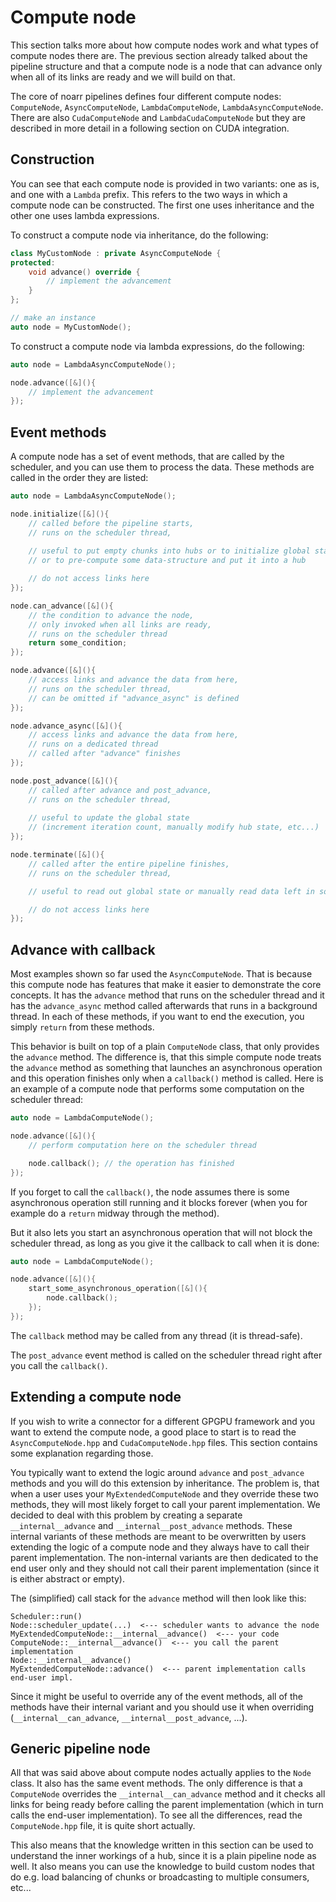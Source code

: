 # Compute node

This section talks more about how compute nodes work and what types of compute nodes there are. The previous section already talked about the pipeline structure and that a compute node is a node that can advance only when all of its links are ready and we will build on that.

The core of noarr pipelines defines four different compute nodes: `ComputeNode`, `AsyncComputeNode`, `LambdaComputeNode`, `LambdaAsyncComputeNode`. There are also `CudaComputeNode` and `LambdaCudaComputeNode` but they are described in more detail in a following section on CUDA integration.


## Construction

You can see that each compute node is provided in two variants: one as is, and one with a `Lambda` prefix. This refers to the two ways in which a compute node can be constructed. The first one uses inheritance and the other one uses lambda expressions.

To construct a compute node via inheritance, do the following:

```cpp
class MyCustomNode : private AsyncComputeNode {
protected:
    void advance() override {
        // implement the advancement
    }
};

// make an instance
auto node = MyCustomNode();
```

To construct a compute node via lambda expressions, do the following:

```cpp
auto node = LambdaAsyncComputeNode();

node.advance([&](){
    // implement the advancement
});
```


## Event methods

A compute node has a set of event methods, that are called by the scheduler, and you can use them to process the data. These methods are called in the order they are listed:

```cpp
auto node = LambdaAsyncComputeNode();

node.initialize([&](){
    // called before the pipeline starts,
    // runs on the scheduler thread,
    
    // useful to put empty chunks into hubs or to initialize global state
    // or to pre-compute some data-structure and put it into a hub

    // do not access links here
});

node.can_advance([&](){
    // the condition to advance the node,
    // only invoked when all links are ready,
    // runs on the scheduler thread
    return some_condition;
});

node.advance([&](){
    // access links and advance the data from here,
    // runs on the scheduler thread,
    // can be omitted if "advance_async" is defined
});

node.advance_async([&](){
    // access links and advance the data from here,
    // runs on a dedicated thread
    // called after "advance" finishes
});

node.post_advance([&](){
    // called after advance and post_advance,
    // runs on the scheduler thread,
    
    // useful to update the global state
    // (increment iteration count, manually modify hub state, etc...)
});

node.terminate([&](){
    // called after the entire pipeline finishes,
    // runs on the scheduler thread,

    // useful to read out global state or manually read data left in some hubs

    // do not access links here
});
```


## Advance with callback

Most examples shown so far used the `AsyncComputeNode`. That is because this compute node has features that make it easier to demonstrate the core concepts. It has the `advance` method that runs on the scheduler thread and it has the `advance_async` method called afterwards that runs in a background thread. In each of these methods, if you want to end the execution, you simply `return` from these methods.

This behavior is built on top of a plain `ComputeNode` class, that only provides the `advance` method. The difference is, that this simple compute node treats the `advance` method as something that launches an asynchronous operation and this operation finishes only when a `callback()` method is called. Here is an example of a compute node that performs some computation on the scheduler thread:

```cpp
auto node = LambdaComputeNode();

node.advance([&](){
    // perform computation here on the scheduler thread

    node.callback(); // the operation has finished
});
```

If you forget to call the `callback()`, the node assumes there is some asynchronous operation still running and it blocks forever (when you for example do a `return` midway through the method).

But it also lets you start an asynchronous operation that will not block the scheduler thread, as long as you give it the callback to call when it is done:

```cpp
auto node = LambdaComputeNode();

node.advance([&](){
    start_some_asynchronous_operation([&](){
        node.callback();
    });
});
```

The `callback` method may be called from any thread (it is thread-safe).

The `post_advance` event method is called on the scheduler thread right after you call the `callback()`.


## Extending a compute node

If you wish to write a connector for a different GPGPU framework and you want to extend the compute node, a good place to start is to read the `AsyncComputeNode.hpp` and `CudaComputeNode.hpp` files. This section contains some explanation regarding those.

You typically want to extend the logic around `advance` and `post_advance` methods and you will do this extension by inheritance. The problem is, that when a user uses your `MyExtendedComputeNode` and they override these two methods, they will most likely forget to call your parent implementation. We decided to deal with this problem by creating a separate `__internal__advance` and `__internal__post_advance` methods. These internal variants of these methods are meant to be overwritten by users extending the logic of a compute node and they always have to call their parent implementation. The non-internal variants are then dedicated to the end user only and they should not call their parent implementation (since it is either abstract or empty).

The (simplified) call stack for the `advance` method will then look like this:

```
Scheduler::run()
Node::scheduler_update(...)  <--- scheduler wants to advance the node
MyExtendedComputeNode::__internal__advance()  <--- your code
ComputeNode::__internal__advance()  <--- you call the parent implementation
Node::__internal__advance()
MyExtendedComputeNode::advance()  <--- parent implementation calls end-user impl.
```

Since it might be useful to override any of the event methods, all of the methods have their internal variant and you should use it when overriding (`__internal__can_advance`, `__internal__post_advance`, ...).


## Generic pipeline node

All that was said above about compute nodes actually applies to the `Node` class. It also has the same event methods. The only difference is that a `ComputeNode` overrides the `__internal__can_advance` method and it checks all links for being ready before calling the parent implementation (which in turn calls the end-user implementation). To see all the differences, read the `ComputeNode.hpp` file, it is quite short actually.

This also means that the knowledge written in this section can be used to understand the inner workings of a hub, since it is a plain pipeline node as well. It also means you can use the knowledge to build custom nodes that do e.g. load balancing of chunks or broadcasting to multiple consumers, etc...
